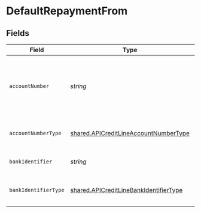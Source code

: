 # DefaultRepaymentFrom


## Fields

| Field                                                                                                   | Type                                                                                                    | Required                                                                                                | Description                                                                                             |
| ------------------------------------------------------------------------------------------------------- | ------------------------------------------------------------------------------------------------------- | ------------------------------------------------------------------------------------------------------- | ------------------------------------------------------------------------------------------------------- |
| `accountNumber`                                                                                         | *string*                                                                                                | :heavy_check_mark:                                                                                      | The account identifier. Only IBANs are supported at the moment.                                         |
| `accountNumberType`                                                                                     | [shared.APICreditLineAccountNumberType](../../../sdk/models/shared/apicreditlineaccountnumbertype.md)   | :heavy_check_mark:                                                                                      | The type of account number (e.g. IBAN).                                                                 |
| `bankIdentifier`                                                                                        | *string*                                                                                                | :heavy_check_mark:                                                                                      | The identifier of the bank.                                                                             |
| `bankIdentifierType`                                                                                    | [shared.APICreditLineBankIdentifierType](../../../sdk/models/shared/apicreditlinebankidentifiertype.md) | :heavy_check_mark:                                                                                      | The type of bank identifier (e.g. BIC).                                                                 |